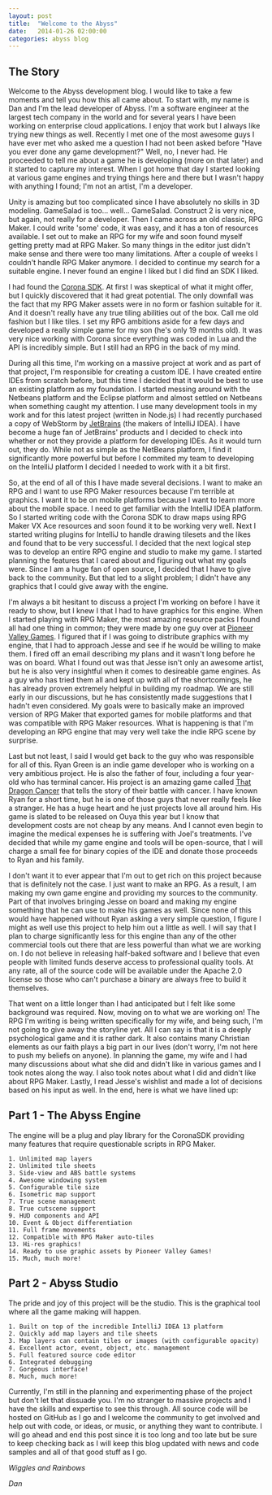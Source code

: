 ```yaml
---
layout: post
title:  "Welcome to the Abyss"
date:   2014-01-26 02:00:00
categories: abyss blog
---
```


The Story
---------
Welcome to the Abyss development blog. I would like to take a few moments and tell you how this all came about. To start with, my name is Dan
and I'm the lead developer of Abyss. I'm a software engineer at the largest tech company in the world and for several years I have been working on enterprise
cloud applications. I enjoy that work but I always like trying new things as well. Recently I met one of the most awesome guys I have ever met who asked
me a question I had not been asked before "Have you ever done any game development?" Well, no, I never had. He proceeded to tell me about a game he is
developing (more on that later) and it started to capture my interest. When I got home that day I started looking at various game engines and trying things
here and there but I wasn't happy with anything I found; I'm not an artist, I'm a developer. 

Unity is amazing but too complicated since I have absolutely no skills in 3D modeling. GameSalad is too... well... GameSalad. Construct 2 is very nice, but 
again, not really for a developer. Then I came across an old classic, RPG Maker. I could write 'some' code, it was easy, and it has a ton of resources available. 
I set out to make an RPG for my wife and soon found myself getting pretty mad at RPG Maker. So many things in the editor just didn't make sense and there 
were too many limitations. After a couple of weeks I couldn't handle RPG Maker anymore. I decided to continue my search for a suitable engine. I never found 
an engine I liked but I did find an SDK I liked. 

I had found the [Corona SDK][corona]. At first I was skeptical of what it might offer, but I quickly discovered that it had great potential. The only downfall 
was the fact that my RPG Maker assets were in no form or fashion suitable for it. And it doesn't really have any true tiling abilities out of the box. Call
me old fashion but I like tiles. I set my RPG ambitions aside for a few days and developed a really simple game for my son (he's only 19 months old). It
was very nice working with Corona since everything was coded in Lua and the API is incredibly simple. But I still had an RPG in the back of my mind.

During all this time, I'm working on a massive project at work and as part of that project, I'm responsible for creating a custom IDE. I have created entire
IDEs from scratch before, but this time I decided that it would be best to use an existing platform as my foundation. I started messing around with the Netbeans
platform and the Eclipse platform and almost settled on Netbeans when something caught my attention. I use many development tools in my work and
for this latest project (written in Node.js) I had recently purchased a copy of WebStorm by [JetBrains][jetbrains] (the makers of IntelliJ IDEA). I have
become a huge fan of JetBrains' products and I decided to check into whether or not they provide a platform for developing IDEs. As it would turn out, they
do. While not as simple as the NetBeans platform, I find it significantly more powerful but before I commited my team to developing on the IntelliJ platform I 
decided I needed to work with it a bit first.

So, at the end of all of this I have made several decisions. I want to make an RPG and I want to use RPG Maker resources because I'm terrible at graphics.
I want it to be on mobile platforms because I want to learn more about the mobile space. I need to get familiar with the IntelliJ IDEA platform. So I started 
writing code with the Corona SDK to draw maps using RPG Maker VX Ace resources and soon found it to be working very well. Next I started writing plugins for 
IntelliJ to handle drawing tilesets and the likes and found that to be very successful. I decided that the next logical step was to develop an entire RPG
engine and studio to make my game. I started planning the features that I cared about and figuring out what my goals were. Since I am a huge fan of
open source, I decided that I have to give back to the community. But that led to a slight problem; I didn't have any graphics that I could give away
with the engine.

I'm always a bit hesitant to discuss a project I'm working on before I have it ready to show, but I knew I that I had to have graphics for this engine.
When I started playing with RPG Maker, the most amazing resource packs I found all had one thing in common; they were made by one guy over at 
[Pioneer Valley Games][pvg]. I figured that if I was going to distribute graphics with my engine, that I had to approach Jesse and see if he would be
willing to make them. I fired off an email describing my plans and it wasn't long before he was on board. What I found out was that Jesse isn't only
an awesome artist, but he is also very insightful when it comes to desireable game engines. As a guy who has tried them all and kept up with all
of the shortcomings, he has already proven extremely helpful in building my roadmap. We are still early in our discussions, but he has consistently
made suggestions that I hadn't even considered. My goals were to basically make an improved version of RPG Maker that exported games for mobile platforms
and that was compatible with RPG Maker resources. What is happening is that I'm developing an RPG engine that may very well take the indie RPG scene
by surprise.

Last but not least, I said I would get back to the guy who was responsible for all of this. Ryan Green is an indie game developer who is working on
a very ambitious project. He is also the father of four, including a four year-old who has terminal cancer. His project is an amazing game called
[That Dragon Cancer][tdc] that tells the story of their battle with cancer. I have known Ryan for a short time, but he is one of those guys that
never really feels like a stranger. He has a huge heart and he just projects love all around him. His game is slated to be released on Ouya this
year but I know that development costs are not cheap by any means. And I cannot even begin to imagine the medical expenses he is suffering with
Joel's treatments. I've decided that while my game engine and tools will be open-source, that I will charge a small fee for binary copies of the
IDE and donate those proceeds to Ryan and his family. 

I don't want it to ever appear that I'm out to get rich on this project because that is definitely not the case. I just want to make an RPG. As a
result, I am making my own game engine and providing my sources to the community. Part of that involves bringing Jesse on board and making my engine
something that he can use to make his games as well. Since none of this would have happened without Ryan asking a very simple question, I figure
I might as well use this project to help him out a little as well. I will say that I plan to charge significantly less for this engine than
any of the other commercial tools out there that are less powerful than what we are working on. I do not believe in releasing half-baked software
and I believe that even people with limited funds deserve access to professional quality tools. At any rate, all of the source code will be
available under the Apache 2.0 license so those who can't purchase a binary are always free to build it themselves.

That went on a little longer than I had anticipated but I felt like some background was required. Now, moving on to what we are working on!
The RPG I'm writing is being written specifically for my wife, and being such, I'm not going to give away the storyline yet. All I can say
is that it is a deeply psychological game and it is rather dark. It also contains many Christian elements as our faith plays a big part in
our lives (don't worry, I'm not here to push my beliefs on anyone). In planning the game, my wife and I had many discussions about what she
did and didn't like in various games and I took notes along the way. I also took notes about what I did and didn't like about RPG Maker.
Lastly, I read Jesse's wishlist and made a lot of decisions based on his input as well. In the end, here is what we have lined up:

Part 1 - The Abyss Engine
-------------------------

The engine will be a plug and play library for the CoronaSDK providing many features that require questionable scripts in RPG Maker.

```
1. Unlimited map layers
2. Unlimited tile sheets
3. Side-view and ABS battle systems
4. Awesome windowing system
5. Configurable tile size
6. Isometric map support
7. True scene management
8. True cutscene support
9. HUD components and API
10. Event & Object differentiation
11. Full frame movements
12. Compatible with RPG Maker auto-tiles
13. Hi-res graphics!
14. Ready to use graphic assets by Pioneer Valley Games!
15. Much, much more!
```

Part 2 - Abyss Studio
---------------------

The pride and joy of this project will be the studio. This is the graphical tool where all the game making will happen.

```
1. Built on top of the incredible IntelliJ IDEA 13 platform
2. Quickly add map layers and tile sheets
3. Map layers can contain tiles or images (with configurable opacity)
4. Excellent actor, event, object, etc. management
5. Full featured source code editor
6. Integrated debugging
7. Gorgeous interface!
8. Much, much more!
```

Currently, I'm still in the planning and experimenting phase of the project but don't let that dissuade you. I'm no stranger to massive
projects and I have the skills and expertise to see this through. All source code will be hosted on GitHub as I go and I welcome the
community to get involved and help out with code, or ideas, or music, or anything they want to contribute. I will go ahead and end
this post since it is too long and too late but be sure to keep checking back as I will keep this blog updated with news and code
samples and all of that good stuff as I go.

_Wiggles and Rainbows_

_Dan_

[corona]: http://coronalabs.com/products/corona-sdk/
[jetbrains]: http://jetbrains.com
[pvg]: http://pioneervalleygames.com
[tdc]: http://thatdragoncancer.com
